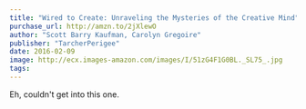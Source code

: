 ```yaml
---
title: "Wired to Create: Unraveling the Mysteries of the Creative Mind"
purchase_url: http://amzn.to/2jXlewO
author: "Scott Barry Kaufman, Carolyn Gregoire"
publisher: "TarcherPerigee"
date: 2016-02-09
image: http://ecx.images-amazon.com/images/I/51zG4F1G0BL._SL75_.jpg
tags:
---
```


Eh, couldn't get into this one.
